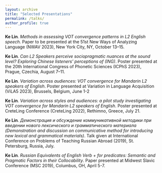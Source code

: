 ```yaml
---
layout: archive
title: "Selected Presentations"
permalink: /talks/
author_profile: true
---
```


**Ke Lin**. *Methods in assessing VOT convergence patterns in L2 English speech.* Paper to be presented at the 51st New Ways of Analyzing Language (NWAV 2023), New York City, NY, October 13–15.

**Ke Lin**. *Can L2 Speakers perceive sociopragmatic nuances at the sound level? Exploring Chinese listeners’ perceptions of (ING)*. Poster presented at the 20th International Congress of Phonetic Sciences (ICPhS 2023), Prague, Czechia, August 7–11.

**Ke Lin**. *Variation across audiences: VOT convergence for Mandarin L2 speakers of English*. Poster presented at Variation in Language Acquisition (ViLA5 2023), Brussels, Belgium, June 1-2

**Ke Lin**. *Variation across styles and audiences: a pilot study investigating VOT convergence for Mandarin L2 speakers of English*. Poster presented at CreteLing Conference (CreteLing 2022), Rethimno, Greece, July 21.

**Ke Lin**. *Демонстрация и обсуждение коммуникативной методики при введении нового лексического и грамматического материала (Demonstration and discussion on communicative method for introducing new lexical and grammatical materials)*. Talk given at International Conference on Problems of Teaching Russian Abroad (2019), St. Petersburg, Russia, July.

**Ke Lin**. *Russian Equivalents of English Verb + for predicates: Semantic and Pragmatic Factors in their Collocability*. Paper presented at Midwest Slavic Conference (MSC 2019), Columbus, OH, April 5-7. 